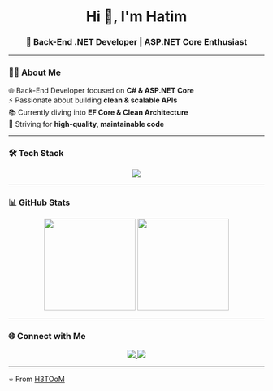 <!-- Header -->
<h1 align="center">Hi 👋, I'm Hatim</h1>
<h3 align="center">🚀 Back-End .NET Developer | ASP.NET Core Enthusiast</h3>

---

<!-- About Me -->
### 👨‍💻 About Me
<p>
  🌐 Back-End Developer focused on <b>C# & ASP.NET Core</b> <br>
  ⚡ Passionate about building <b>clean & scalable APIs</b> <br>
  📚 Currently diving into <b>EF Core & Clean Architecture</b> <br>
  🎯 Striving for <b>high-quality, maintainable code</b> <br>
</p>

---

<!-- Tech Stack -->
### 🛠 Tech Stack
<p align="center">
  <img src="https://skillicons.dev/icons?i=cs,dotnet,js,html,css,git,github,postman,azure" />
</p>

---

<!-- GitHub Stats -->
### 📊 GitHub Stats
<p align="center">
  <img src="https://github-readme-stats.vercel.app/api?username=H3TOoM&show_icons=true&theme=tokyonight" height="180em"/>
  <img src="https://github-readme-streak-stats.herokuapp.com/?user=H3TOoM&theme=tokyonight" height="180em"/>
</p>

---

<!-- Connect -->
### 🌐 Connect with Me
<p align="center">
  <a href="https://www.linkedin.com/in/h3tim/" target="_blank">
    <img src="https://img.shields.io/badge/LinkedIn-%230A66C2.svg?&style=for-the-badge&logo=linkedin&logoColor=white" />
  </a>
  <a href="https://github.com/H3TOoM" target="_blank">
    <img src="https://img.shields.io/badge/GitHub-%23181717.svg?&style=for-the-badge&logo=github&logoColor=white" />
  </a>
</p>

---
⭐️ From [H3TOoM](https://github.com/H3TOoM)
